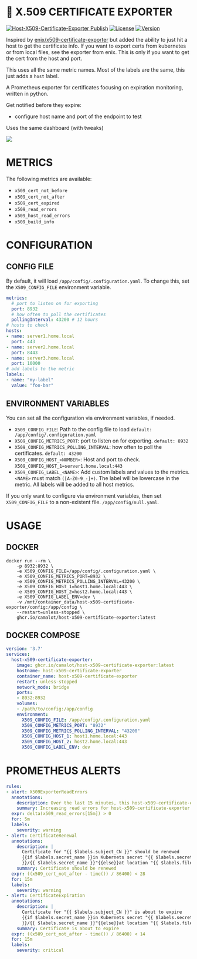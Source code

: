 # 🔏 X.509 CERTIFICATE EXPORTER

[![Host-X509-Certificate-Exporter Publish](https://github.com/camalot/host-x509-certificate-exporter/actions/workflows/publish-main.yml/badge.svg)](https://github.com/camalot/host-x509-certificate-exporter/actions/workflows/publish-main.yml) [![License](https://img.shields.io/github/license/camalot/host-x509-certificate-exporter.svg)](https://github.com/camalot/host-x509-certificate-exporter/blob/master/LICENSE) [![Version](https://badge.fury.io/gh/camalot%2Fhost-x509-certificate-exporter.svg)](https://github.com/camalot/host-x509-certificate-exporter/pkgs/container/host-x509-certificate-exporter)

Inspired by [enix/x509-certificate-exporter](https://github.com/enix/x509-certificate-exporter) but added the ability to just hit a host to get the certificate info. If you want to export certs from kubernetes or from local files, see the exporter from enix. This is only if you want to get the cert from the host and port. 

This uses all the same metric names. Most of the labels are the same, this just adds a `host` label.

A Prometheus exporter for certificates focusing on expiration monitoring, written in python.


Get notified before they expire:

- configure host name and port of the endpoint to test

Uses the same dashboard (with tweaks) 

![](https://i.imgur.com/UWy29Rr.png)

# METRICS

The following metrics are available:

- `x509_cert_not_before`
- `x509_cert_not_after`
- `x509_cert_expired`
- `x509_read_errors`
- `x509_host_read_errors`
- `x509_build_info`


# CONFIGURATION

## CONFIG FILE

By default, it will load `/app/config/.configuration.yaml`. To change this, set the `X509_CONFIG_FILE` environment variable.

```yaml
metrics:
  # port to listen on for exporting
  port: 8932
  # how often to poll the certificates
  pollingInterval: 43200 # 12 hours
# hosts to check
hosts:
- name: server1.home.local
  port: 443
- name: server2.home.local
  port: 8443
- name: server3.home.local
  port: 10000
# add labels to the metric
labels:
- name: "my-label"
  value: "foo-bar"
```

## ENVIRONMENT VARIABLES

You can set all the configuration via environment variables, if needed.

- `X509_CONFIG_FILE`: Path to the config file to load `default: /app/config/.configuration.yaml`
- `X509_CONFIG_METRICS_PORT`: port to listen on for exporting. `default: 8932`
- `X509_CONFIG_METRICS_POLLING_INTERVAL`: how often to poll the certificates. `default: 43200`
- `X509_CONFIG_HOST_<NUMBER>`: Host and port to check. `X509_CONFIG_HOST_1=server1.home.local:443`
- `X509_CONFIG_LABEL_<NAME>`: Add custom labels and values to the metrics. `<NAME>` must match `([A-Z0-9_-]+)`. The label will be lowercase in the metric. All labels will be added to all host metrics. 

If you only want to configure via environment variables, then set `X509_CONFIG_FILE` to a non-existent file. `/app/config/null.yaml`. 

# USAGE

## DOCKER

```
docker run --rm \
	-p 8932:8932 \
	-e X509_CONFIG_FILE=/app/config/.configuration.yaml \
	-e X509_CONFIG_METRICS_PORT=8932 \
	-e X509_CONFIG_METRICS_POLLING_INTERVAL=43200 \
	-e X509_CONFIG_HOST_1=host1.home.local:443 \
	-e X509_CONFIG_HOST_2=host2.home.local:443 \
	-e X509_CONFIG_LABEL_ENV=dev \
	-v /mnt/container_data/host-x509-certificate-exporter/config:/app/config \
	--restart=unless-stopped \
	ghcr.io/camalot/host-x509-certificate-exporter:latest
```
## DOCKER COMPOSE

```yaml
version: '3.7'
services:
  host-x509-certificate-exporter:
    image: ghcr.io/camalot/host-x509-certificate-exporter:latest
    hostname: host-x509-certificate-exporter
    container_name: host-x509-certificate-exporter
    restart: unless-stopped
    network_mode: bridge
    ports:
    - 8932:8932
    volumes:
    - /path/to/config:/app/config
    environment:
      X509_CONFIG_FILE: /app/config/.configuration.yaml
      X509_CONFIG_METRICS_PORT: "8932"
      X509_CONFIG_METRICS_POLLING_INTERVAL: "43200"
      X509_CONFIG_HOST_1: host1.home.local:443
      X509_CONFIG_HOST_2: host2.home.local:443
      X509_CONFIG_LABEL_ENV: dev
```

# PROMETHEUS ALERTS

```yaml
rules:
- alert: X509ExporterReadErrors
  annotations:
    description: Over the last 15 minutes, this host-x509-certificate-exporter instance has experienced errors reading certificate files or querying the Kubernetes API. This could be caused by a misconfiguration if triggered when the exporter starts.
    summary: Increasing read errors for host-x509-certificate-exporter
  expr: delta(x509_read_errors[15m]) > 0
  for: 5m
  labels:
    severity: warning
- alert: CertificateRenewal
  annotations:
    description: | 
      Certificate for "{{ $labels.subject_CN }}" should be renewed
      {{if $labels.secret_name }}in Kubernets secret "{{ $labels.secret_namespace
      }}/{{ $labels.secret_name }}"{{else}}at location "{{ $labels.filepath }}"{{end}}
    summary: Certificate should be renewed
  expr: ((x509_cert_not_after - time()) / 86400) < 28
  for: 15m
  labels:
    severity: warning
- alert: CertificateExpiration
  annotations:
    description: |
      Certificate for "{{ $labels.subject_CN }}" is about to expire
      {{if $labels.secret_name }}in Kubernets secret "{{ $labels.secret_namespace
      }}/{{ $labels.secret_name }}"{{else}}at location "{{ $labels.filepath }}"{{end}}
    summary: Certificate is about to expire
  expr: ((x509_cert_not_after - time()) / 86400) < 14
  for: 15m
  labels:
    severity: critical
```